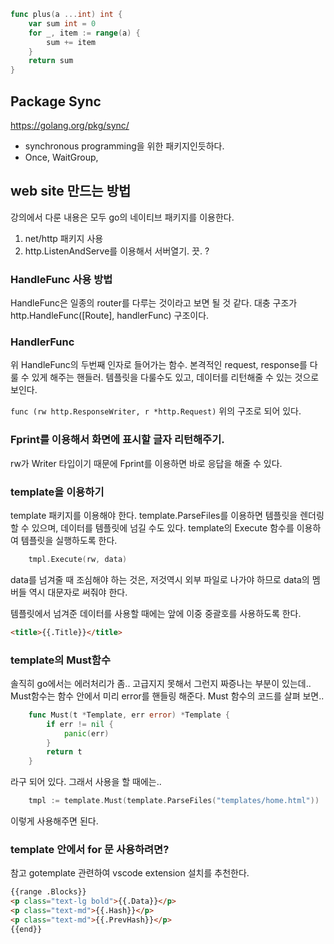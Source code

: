 ```go
func plus(a ...int) int {
	var sum int = 0
	for _, item := range(a) {
		sum += item
	}
	return sum
}
```

## Package Sync

https://golang.org/pkg/sync/

- synchronous programming을 위한 패키지인듯하다.
- Once, WaitGroup,

## web site 만드는 방법

강의에서 다룬 내용은 모두 go의 네이티브 패키지를 이용한다.

1. net/http 패키지 사용
2. http.ListenAndServe를 이용해서 서버열기. 끗. ?

### HandleFunc 사용 방법

HandleFunc은 일종의 router를 다루는 것이라고 보면 될 것 같다.
대충 구조가 http.HandleFunc([Route], handlerFunc) 구조이다.

### HandlerFunc

위 HandleFunc의 두번째 인자로 들어가는 함수.
본격적인 request, response를 다룰 수 있게 해주는 핸들러.
템플릿을 다룰수도 있고, 데이터를 리턴해줄 수 있는 것으로 보인다.

`func (rw http.ResponseWriter, r *http.Request)`
위의 구조로 되어 있다.

### Fprint를 이용해서 화면에 표시할 글자 리턴해주기.

rw가 Writer 타입이기 때문에 Fprint를 이용하면 바로 응답을 해줄 수 있다.

### template을 이용하기

template 패키지를 이용해야 한다.
template.ParseFiles를 이용하면 템플릿을 렌더링할 수 있으며, 데이터를 템플릿에 넘길 수도 있다.
template의 Execute 함수를 이용하여 템플릿을 실행하도록 한다.

```go
	tmpl.Execute(rw, data)
```

data를 넘겨줄 때 조심해야 하는 것은, 저것역시 외부 파일로 나가야 하므로 data의 멤버들 역시 대문자로 써줘야 한다.

템플릿에서 넘겨준 데이터를 사용할 때에는 앞에 이중 중괄호를 사용하도록 한다.

```html
<title>{{.Title}}</title>
```

### template의 Must함수

솔직히 go에서는 에러처리가 좀.. 고급지지 못해서 그런지 짜증나는 부분이 있는데..
Must함수는 함수 안에서 미리 error를 핸들링 해준다.
Must 함수의 코드를 살펴 보면..

```go
	func Must(t *Template, err error) *Template {
		if err != nil {
			panic(err)
		}
		return t
	}
```

라구 되어 있다. 그래서 사용을 할 때에는..

```go
	tmpl := template.Must(template.ParseFiles("templates/home.html"))
```

이렇게 사용해주면 된다.

### template 안에서 for 문 사용하려면?

참고 gotemplate 관련하여 vscode extension 설치를 추천한다.

```html
{{range .Blocks}}
<p class="text-lg bold">{{.Data}}</p>
<p class="text-md">{{.Hash}}</p>
<p class="text-md">{{.PrevHash}}</p>
{{end}}
```
